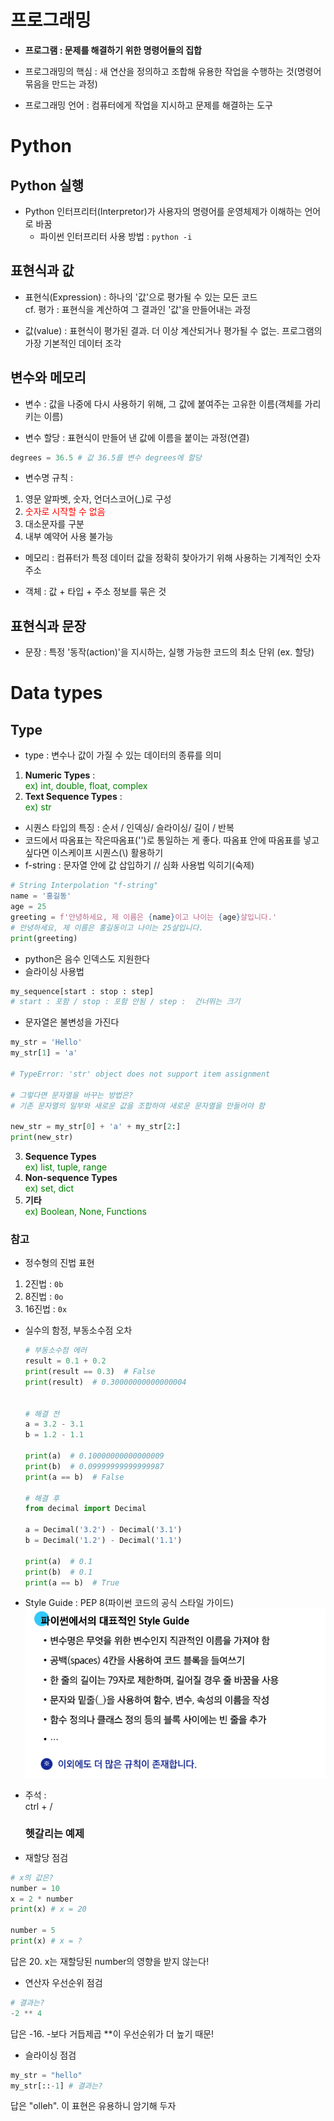 # 프로그래밍

- **프로그램 : 문제를 해결하기 위한 명령어들의 집합**

- 프로그래밍의 핵심 : 새 연산을 정의하고 조합해 유용한 작업을 수행하는 것(명령어 묶음을 만드는 과정)

- 프로그래밍 언어 : 컴퓨터에게 작업을 지시하고 문제를 해결하는 도구

# Python

## Python 실행

- Python 인터프리터(Interpretor)가 사용자의 명령어를 운영체제가 이해하는 언어로 바꿈   
  - 파이썬 인터프리터 사용 방법 : `python -i`

## 표현식과 값

- 표현식(Expression) : 하나의 '값'으로 평가될 수 있는 모든 코드   
cf. 평가 : 표현식을 계산하여 그 결과인 '값'을 만들어내는 과정

- 값(value) : 표현식이 평가된 결과. 더 이상 계산되거나 평가될 수 없는. 프로그램의 가장 기본적인 데이터 조각

## 변수와 메모리

- 변수 : 값을 나중에 다시 사용하기 위해, 그 값에 붙여주는 고유한 이름(객체를 가리키는 이름)

- 변수 할당 : 표현식이 만들어 낸 값에 이름을 붙이는 과정(연결)

```python
degrees = 36.5 # 값 36.5를 변수 degrees에 할당
```
- 변수명 규칙 :
1. 영문 알파벳, 숫자, 언더스코어(_)로 구성
2. <span style="color:red"> 숫자로 시작할 수 없음 </span>
3. 대소문자를 구분
4. 내부 예약어 사용 불가능

- 메모리 : 컴퓨터가 특정 데이터 값을 정확히 찾아가기 위해 사용하는 기계적인 숫자 주소

- 객체 : 값 + 타입 + 주소 정보를 묶은 것

## 표현식과 문장

- 문장 : 특정 '동작(action)'을 지시하는, 실행 가능한 코드의 최소 단위 (ex. 할당)

# Data types

## Type

- type : 변수나 값이 가질 수 있는 데이터의 종류를 의미 

1. **Numeric Types** :   
    <span style="color:green"> ex) int, double, float, complex </span>
2. **Text Sequence Types** :   
    <span style="color:green"> ex) str </span>   
  * 시퀀스 타입의 특징 : 순서 / 인덱싱/ 슬라이싱/ 길이 / 반복
  * 코드에서 따옴표는 작은따옴표('')로 통일하는 게 좋다. 따옴표 안에 따옴표를 넣고 싶다면 이스케이프 시퀀스(\\) 활용하기
  *  f-string : 문자열 안에 값 삽입하기 // 심화 사용법 익히기(숙제)
  ```python
  # String Interpolation "f-string"
  name = '홍길동'
  age = 25
  greeting = f'안녕하세요, 제 이름은 {name}이고 나이는 {age}살입니다.'
  # 안녕하세요, 제 이름은 홍길동이고 나이는 25살입니다.
  print(greeting)
  ```

  *  python은 음수 인덱스도 지원한다
  *  슬라이싱 사용법
  ```python
  my_sequence[start : stop : step]
  # start : 포함 / stop : 포함 안됨 / step :  건너뛰는 크기
  ```

  * 문자열은 불변성을 가진다
   ```python
   my_str = 'Hello'
   my_str[1] = 'a'

   # TypeError: 'str' object does not support item assignment

   # 그렇다면 문자열을 바꾸는 방법은?
   # 기존 문자열의 일부와 새로운 값을 조합하여 새로운 문자열을 만들어야 함

   new_str = my_str[0] + 'a' + my_str[2:]
   print(new_str)
   ```

 3. **Sequence Types**   
    <span style="color:green"> ex) list, tuple, range </span>
 4. **Non-sequence Types**  
    <span style="color:green"> ex) set, dict </span>
 5. **기타**   
    <span style="color:green"> ex) Boolean, None, Functions </span>


### 참고
* 정수형의 진법 표현
1. 2진법 : `0b`
2. 8진법 : `0o`
3. 16진법 : `0x`

* 실수의 함정, 부동소수점 오차
  ```python
  # 부동소수점 에러
  result = 0.1 + 0.2
  print(result == 0.3)  # False
  print(result)  # 0.30000000000000004


  # 해결 전
  a = 3.2 - 3.1
  b = 1.2 - 1.1

  print(a)  # 0.10000000000000009
  print(b)  # 0.09999999999999987
  print(a == b)  # False

  # 해결 후
  from decimal import Decimal

  a = Decimal('3.2') - Decimal('3.1')
  b = Decimal('1.2') - Decimal('1.1')

  print(a)  # 0.1
  print(b)  # 0.1
  print(a == b)  # True
  ```

* Style Guide : PEP 8(파이썬 코드의 공식 스타일 가이드)   
  ![alt text](image-8.png)

* 주석 :   
  ctrl + /


  ### 헷갈리는 예제
- 재할당 점검
```python
# x의 값은?
number = 10
x = 2 * number
print(x) # x = 20

number = 5
print(x) # x = ?
```
답은 20. x는 재할당된 number의 영향을 받지 않는다!

- 연산자 우선순위 점검
```python
# 결과는?
-2 ** 4
```
답은 -16. -보다 거듭제곱 **이 우선순위가 더 높기 때문!

- 슬라이싱 점검
```python
my_str = "hello"
my_str[::-1] # 결과는?
```
답은 "olleh". 이 표현은 유용하니 암기해 두자